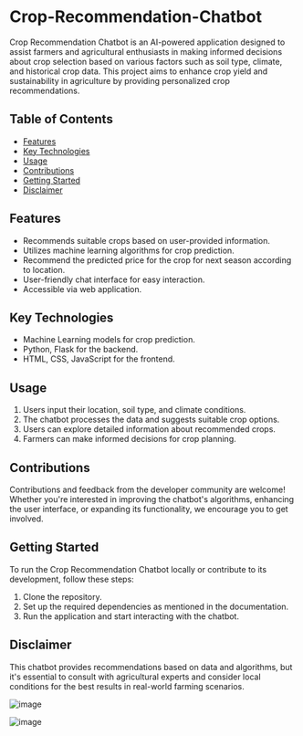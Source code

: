 # Crop-Recommendation-Chatbot
Crop Recommendation Chatbot is an AI-powered application designed to assist farmers and agricultural enthusiasts in making informed decisions about crop selection based on various factors such as soil type, climate, and historical crop data. This project aims to enhance crop yield and sustainability in agriculture by providing personalized crop recommendations.

## Table of Contents
- [Features](#features)
- [Key Technologies](#key-technologies)
- [Usage](#usage)
- [Contributions](#contributions)
- [Getting Started](#getting-started)
- [Disclaimer](#disclaimer)

## Features
- Recommends suitable crops based on user-provided information.
- Utilizes machine learning algorithms for crop prediction.
- Recommend the predicted price for the crop for next season according to location. 
- User-friendly chat interface for easy interaction.
- Accessible via web application.


## Key Technologies
- Machine Learning models for crop prediction.
- Python, Flask for the backend.
- HTML, CSS, JavaScript for the frontend.

## Usage
1. Users input their location, soil type, and climate conditions.
2. The chatbot processes the data and suggests suitable crop options.
3. Users can explore detailed information about recommended crops.
4. Farmers can make informed decisions for crop planning.

## Contributions
Contributions and feedback from the developer community are welcome! Whether you're interested in improving the chatbot's algorithms, enhancing the user interface, or expanding its functionality, we encourage you to get involved.

## Getting Started
To run the Crop Recommendation Chatbot locally or contribute to its development, follow these steps:
1. Clone the repository.
2. Set up the required dependencies as mentioned in the documentation.
3. Run the application and start interacting with the chatbot.

## Disclaimer
This chatbot provides recommendations based on data and algorithms, but it's essential to consult with agricultural experts and consider local conditions for the best results in real-world farming scenarios.

![image](https://github.com/singhal0306/Crop-Recommendation-Chatbot/assets/86726484/374045e8-d8c1-4aba-8049-b81c45c53040)

![image](https://github.com/singhal0306/Crop-Recommendation-Chatbot/assets/86726484/0560c9a6-9975-4347-b728-14aa6aba2a2b)
